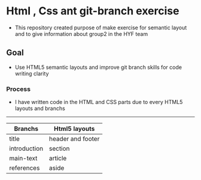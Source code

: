 # Html , Css ant git-branch exercise 

- This repository created purpose of make exercise for semantic layout and to give information about group2 in the HYF team 

## Goal 

- Use HTML5 semantic layouts and improve git branch skills for code writing clarity 

### Process

- I have written code in the HTML and CSS parts due to every HTML5 layouts and branchs

---
Branchs | Html5 layouts
--------|--------------
title   |header and footer
introduction|section
main-text|article
references|aside